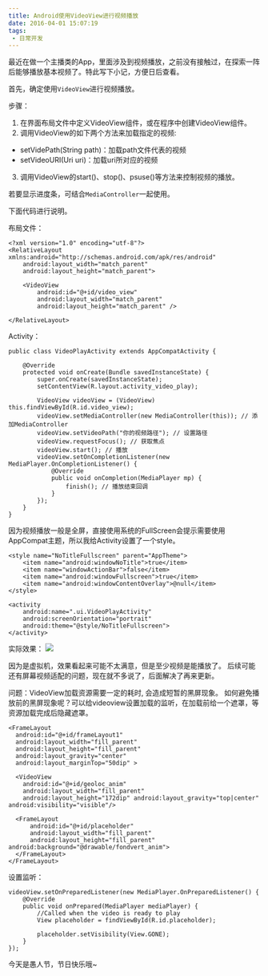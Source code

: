 ```yaml
---
title: Android使用VideoView进行视频播放
date: 2016-04-01 15:07:19
tags:
 - 日常开发
---
```


最近在做一个主播类的App，里面涉及到视频播放，之前没有接触过，在探索一阵后能够播放基本视频了。特此写下小记，方便日后查看。

首先，确定使用``VideoView``进行视频播放。

步骤：
1. 在界面布局文件中定义VideoView组件，或在程序中创建VideoView组件。
2. 调用VideoView的如下两个方法来加载指定的视频:
 - setVidePath(String path)：加载path文件代表的视频
 - setVideoURI(Uri uri)：加载uri所对应的视频
3. 调用VideoView的start()、stop()、psuse()等方法来控制视频的播放。

若要显示进度条，可结合``MediaController``一起使用。

<!--more -->

下面代码进行说明。

布局文件：
```
<?xml version="1.0" encoding="utf-8"?>
<RelativeLayout xmlns:android="http://schemas.android.com/apk/res/android"
    android:layout_width="match_parent"
    android:layout_height="match_parent">

    <VideoView
        android:id="@+id/video_view"
        android:layout_width="match_parent"
        android:layout_height="match_parent" />

</RelativeLayout>
```
Activity：
```
public class VideoPlayActivity extends AppCompatActivity {

    @Override
    protected void onCreate(Bundle savedInstanceState) {
        super.onCreate(savedInstanceState);
        setContentView(R.layout.activity_video_play);

        VideoView videoView = (VideoView) this.findViewById(R.id.video_view);
        videoView.setMediaController(new MediaController(this)); // 添加MediaController
        videoView.setVideoPath("你的视频路径"); // 设置路径
        videoView.requestFocus(); // 获取焦点
        videoView.start(); // 播放
        videoView.setOnCompletionListener(new MediaPlayer.OnCompletionListener() {
            @Override
            public void onCompletion(MediaPlayer mp) {
                finish(); // 播放结束回调
            }
        });
    }
}
```
因为视频播放一般是全屏，直接使用系统的FullScreen会提示需要使用AppCompat主题，所以我给Activity设置了一个style。
```
<style name="NoTitleFullscreen" parent="AppTheme">
    <item name="android:windowNoTitle">true</item>
    <item name="windowActionBar">false</item>
    <item name="android:windowFullscreen">true</item>
    <item name="android:windowContentOverlay">@null</item>
</style>
```
```
<activity
    android:name=".ui.VideoPlayActivity"
    android:screenOrientation="portrait"
    android:theme="@style/NoTitleFullscreen">
</activity>
```

实际效果：
![](http://7xryow.com1.z0.glb.clouddn.com/2016/04/video_vieweffect.gif)

因为是虚拟机，效果看起来可能不太满意，但是至少视频是能播放了。
后续可能还有屏幕视频适配的问题，现在就不多说了，后面解决了再来更新。

问题：VideoView加载资源需要一定的耗时, 会造成短暂的黑屏现象。
如何避免播放前的黑屏现象呢？可以给videoview设置加载的监听，在加载前给一个遮罩，等资源加载完成后隐藏遮罩。
```
<FrameLayout  
  android:id="@+id/frameLayout1"  
  android:layout_width="fill_parent"  
  android:layout_height="fill_parent"  
  android:layout_gravity="center"  
  android:layout_marginTop="50dip" >  

  <VideoView  
    android:id="@+id/geoloc_anim"  
    android:layout_width="fill_parent"  
    android:layout_height="172dip" android:layout_gravity="top|center" android:visibility="visible"/>  

  <FrameLayout  
      android:id="@+id/placeholder"  
      android:layout_width="fill_parent"  
      android:layout_height="fill_parent" android:background="@drawable/fondvert_anim">  
  </FrameLayout>
</FrameLayout>
```
设置监听：
```
videoView.setOnPreparedListener(new MediaPlayer.OnPreparedListener() {  
    @Override  
    public void onPrepared(MediaPlayer mediaPlayer) {  
        //Called when the video is ready to play  
        View placeholder = findViewById(R.id.placeholder);  

        placeholder.setVisibility(View.GONE);  
    }  
});  
```

今天是愚人节，节日快乐哦~
